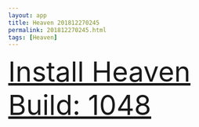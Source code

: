 ```yaml
---
layout: app
title: Heaven 201812270245
permalink: 201812270245.html
tags: [Heaven]
---
```

<div class="pure-g">
    <div class="pure-u-1-1" style="font-size: 4em">
        <a class="pure-button-primary" href="itms-services://?action=download-manifest&url=https%3A%2F%2Flitsungyisigono.github.io%2FTestScript%2Fmanifests%2F201812270245.plist"><i class="fa fa-download" aria-hidden="true"></i>Install Heaven Build: 1048</a>
    </div>
</div>